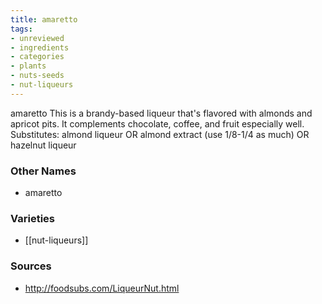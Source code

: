```yaml
---
title: amaretto
tags:
- unreviewed
- ingredients
- categories
- plants
- nuts-seeds
- nut-liqueurs
---
```

amaretto This is a brandy-based liqueur that's flavored with almonds and apricot pits. It complements chocolate, coffee, and fruit especially well. Substitutes: almond liqueur OR almond extract (use 1/8-1/4 as much) OR hazelnut liqueur

### Other Names

* amaretto

### Varieties

* [[nut-liqueurs]]

### Sources
* http://foodsubs.com/LiqueurNut.html
